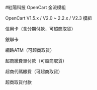 #紅陽科技 OpenCart 金流模組 

OpenCart V1.5.x / V2.0 ~ 2.2.x / V2.3 模組


信用卡（含分期付款，可超商取貨）

銀聯卡

網路ATM（可超商取貨）

超商繳費單付款（可超商取貨）

超商代碼繳費（可超商取貨）

超商取貨付款
